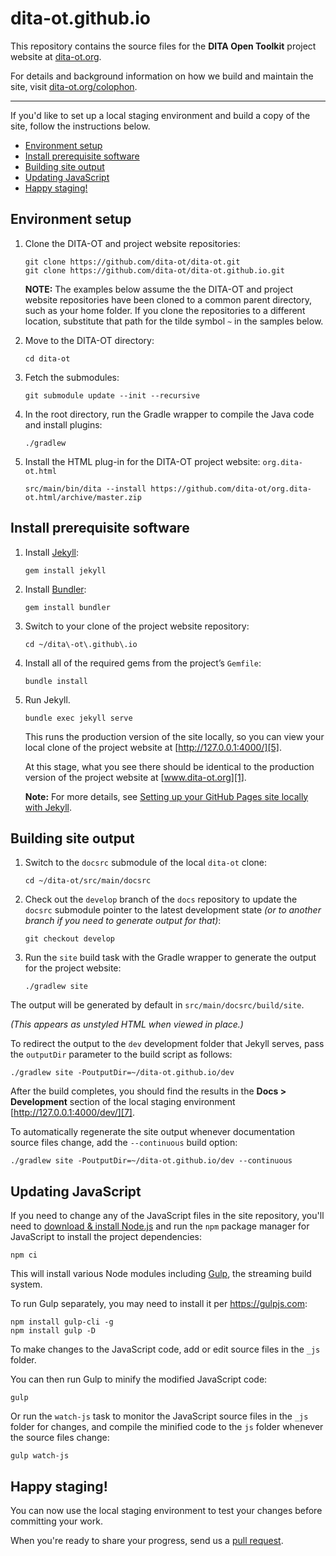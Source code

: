 # dita-ot.github.io

This repository contains the source files for the **DITA Open Toolkit** project website at [dita-ot.org][1].

For details and background information on how we build and maintain the site, visit [dita-ot.org/colophon][2].

---

If you'd like to set up a local staging environment and build a copy of the site, follow the instructions below.

<!-- MarkdownTOC autolink="true" bracket="round" levels="2" -->

- [Environment setup](#environment-setup)
- [Install prerequisite software](#install-prerequisite-software)
- [Building site output](#building-site-output)
- [Updating JavaScript](#updating-javascript)
- [Happy staging!](#happy-staging)

<!-- /MarkdownTOC -->

## Environment setup

1.  Clone the DITA-OT and project website repositories:

        git clone https://github.com/dita-ot/dita-ot.git
        git clone https://github.com/dita-ot/dita-ot.github.io.git

    **NOTE:** The examples below assume the the DITA-OT and project website repositories have been cloned to a common parent directory, such as your home folder. If you clone the repositories to a different location, substitute that path for the tilde symbol `~` in the samples below.

2.  Move to the DITA-OT directory:

        cd dita-ot

3.  Fetch the submodules:

        git submodule update --init --recursive

4.  In the root directory, run the Gradle wrapper to compile the Java code and install plugins:

        ./gradlew

5.  Install the HTML plug-in for the DITA-OT project website: `org.dita-ot.html`

        src/main/bin/dita --install https://github.com/dita-ot/org.dita-ot.html/archive/master.zip

## Install prerequisite software

1.  Install [Jekyll][3]:

        gem install jekyll

2.  Install [Bundler][4]:

        gem install bundler

3.  Switch to your clone of the project website repository:

        cd ~/dita\-ot\.github\.io

4.  Install all of the required gems from the project’s `Gemfile`:

        bundle install

5.  Run Jekyll.

        bundle exec jekyll serve

    This runs the production version of the site locally, so you can view your local clone of the project website at [http://127.0.0.1:4000/][5].

    At this stage, what you see there should be identical to the production version of the project website at [www.dita-ot.org][1].

    **Note:** For more details, see [Setting up your GitHub Pages site locally with Jekyll][6].

## Building site output

1.  Switch to the `docsrc` submodule of the local `dita-ot` clone:

        cd ~/dita-ot/src/main/docsrc

2.  Check out the `develop` branch of the `docs` repository to update the `docsrc` submodule pointer to the latest development state _(or to another branch if you need to generate output for that)_:

        git checkout develop

3.  Run the `site` build task with the Gradle wrapper to generate the output for the project website:

        ./gradlew site

The output will be generated by default in `src/main/docsrc/build/site`.

_(This appears as unstyled HTML when viewed in place.)_

To redirect the output to the `dev` development folder that Jekyll serves, pass the `outputDir` parameter to the build script as follows:

    ./gradlew site -PoutputDir=~/dita-ot.github.io/dev

After the build completes, you should find the results in the **Docs \> Development** section of the local staging environment [http://127.0.0.1:4000/dev/][7].

To automatically regenerate the site output whenever documentation source files change, add the `--continuous` build option:

    ./gradlew site -PoutputDir=~/dita-ot.github.io/dev --continuous

## Updating JavaScript

If you need to change any of the JavaScript files in the site repository, you'll need to [download & install Node.js][8] and run the `npm` package manager for JavaScript to install the project dependencies:

    npm ci

This will install various Node modules including [Gulp][9], the streaming build system.

To run Gulp separately, you may need to install it per <https://gulpjs.com>:

    npm install gulp-cli -g
    npm install gulp -D

To make changes to the JavaScript code, add or edit source files in the `_js` folder.

You can then run Gulp to minify the modified JavaScript code:

    gulp

Or run the `watch-js` task to monitor the JavaScript source files in the `_js` folder for changes, and compile the minified code to the `js` folder whenever the source files change:

    gulp watch-js

## Happy staging!

You can now use the local staging environment to test your changes before committing your work.

When you're ready to share your progress, send us a [pull request][10].

[1]: https://www.dita-ot.org
[2]: https://www.dita-ot.org/colophon
[3]: https://jekyllrb.com
[4]: https://bundler.io
[5]: http://127.0.0.1:4000/
[6]: https://help.github.com/articles/setting-up-your-github-pages-site-locally-with-jekyll/
[7]: http://127.0.0.1:4000/dev/
[8]: https://nodejs.org/en/download/
[9]: https://gulpjs.com
[10]: https://help.github.com/articles/about-pull-requests/
